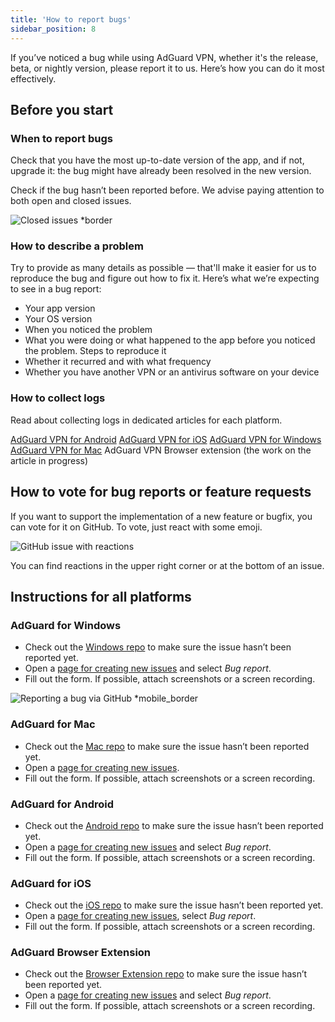 ```yaml
---
title: 'How to report bugs'
sidebar_position: 8
---
```


If you’ve noticed a bug while using AdGuard VPN, whether it's the release, beta, or nightly version, please report it to us. Here’s how you can do it most effectively.

## Before you start

### When to report bugs

Check that you have the most up-to-date version of the app, and if not, upgrade it: the bug might have already been resolved in the new version.

Check if the bug hasn’t been reported before. We advise paying attention to both open and closed issues.

![Closed issues *border](https://cdn.adguardvpn.com/content/kb/vpn/general/closed.png) 

### How to describe a problem

Try to provide as many details as possible — that'll make it easier for us to reproduce the bug and figure out how to fix it. Here’s what we’re expecting to see in a bug report:

* Your app version
* Your OS version
* When you noticed the problem
* What you were doing or what happened to the app before you noticed the problem. Steps to reproduce it
* Whether it recurred and with what frequency
* Whether you have another VPN or an antivirus software on your device

### How to collect logs

Read about collecting logs in dedicated articles for each platform.

[AdGuard VPN for Android](/adguard-vpn-for-android/solving-problems/logs.md)
[AdGuard VPN for iOS](/adguard-vpn-for-ios/solving-problems/logs.md)
[AdGuard VPN for Windows](/adguard-vpn-for-windows/solving-problems/logs.md)
[AdGuard VPN for Mac](/adguard-vpn-for-mac/solving-problems/logs.md) 
AdGuard VPN Browser extension (the work on the article in progress)

## How to vote for bug reports or feature requests

If you want to support the implementation of a new feature or bugfix, you can vote for it on GitHub. To vote, just react with some emoji.

![GitHub issue with reactions](https://cdn.adguardvpn.com/content/kb/ad_blocker/general/github_reaction.png)

You can find reactions in the upper right corner or at the bottom of an issue.

## Instructions for all platforms

### AdGuard for Windows

* Check out the [Windows repo](https://github.com/AdguardTeam/AdGuardVPNforWindows/issues) to make sure the issue hasn’t been reported yet.
* Open a [page for creating new issues](https://github.com/AdguardTeam/AdguardVPNForWindows/issues/new/choose) and select *Bug report*.
* Fill out the form. If possible, attach screenshots or a screen recording.

![Reporting a bug via GitHub *mobile_border](https://cdn.adguardvpn.com/content/kb/vpn/general/bug-rep.png)

### AdGuard for Mac

* Check out the [Mac repo](https://github.com/AdguardTeam/AdGuardVPNforMac/issues) to make sure the issue hasn’t been reported yet.
* Open a [page for creating new issues](https://github.com/AdguardTeam/AdguardVPNForMac/issues/new). 
* Fill out the form. If possible, attach screenshots or a screen recording.

### AdGuard for Android

* Check out the [Android repo](https://github.com/AdguardTeam/AdGuardVPNforAndroid/issues) to make sure the issue hasn’t been reported yet.
* Open a [page for creating new issues](https://github.com/AdguardTeam/AdguardVPNForAndroid/issues/new/choose) and select *Bug report*.
* Fill out the form. If possible, attach screenshots or a screen recording.

### AdGuard for iOS

* Check out the [iOS repo](https://github.com/AdguardTeam/AdGuardVPNforiOS/issues) to make sure the issue hasn’t been reported yet.
* Open a [page for creating new issues](https://github.com/AdguardTeam/AdguardVPNForiOS/issues/new/choose), select *Bug report*. 
* Fill out the form. If possible, attach screenshots or a screen recording.

### AdGuard Browser Extension

* Check out the [Browser Extension repo](https://github.com/AdguardTeam/AdGuardVPNExtension/issues) to make sure the issue hasn’t been reported yet.
* Open a [page for creating new issues](https://github.com/AdguardTeam/AdGuardVPNExtension/issues/new/choose) and select *Bug report*. 
* Fill out the form. If possible, attach screenshots or a screen recording.
